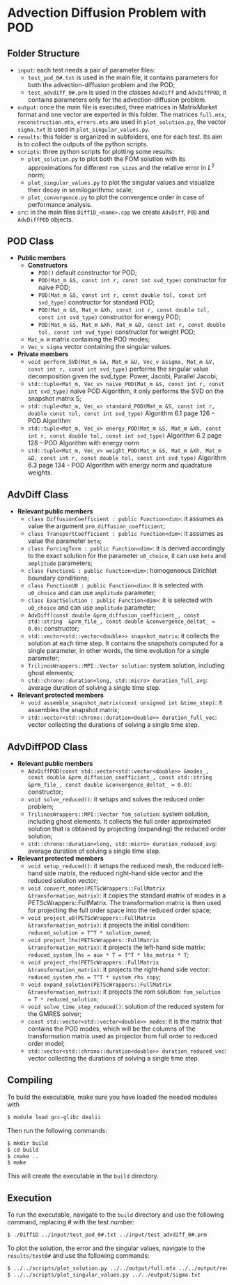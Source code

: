 # Advection Diffusion Problem with POD

## Folder Structure

* `input`: each test needs a pair of parameter files:
  * `test_pod_0#.txt` is used in the main file, it contains parameters for both the advection-diffusion problem and the POD;
  * `test_advdiff_0#.prm` is used in the classes `AdvDiff` and `AdvDiffPOD`, it contains parameters only for the advection-diffusion problem.
* `output`: once the main file is executed, three matrices in MatrixMarket format and one vector are exported in this folder. The matrices `full.mtx`, `reconstruction.mtx`, `errors.mtx` are used in `plot_solution.py`, the vector `sigma.txt` is used in `plot_singular_values.py`.
* `results`: this folder is organized in subfolders, one for each test. Its aim is to collect the outputs of the python scripts.
* `scripts`: three python scripts for plotting some results:
  * `plot_solution.py` to plot both the FOM solution with its approximations for different `rom_sizes` and the relative error in $L^2$ norm;
  * `plot_singular_values.py` to plot the singular values and visualize their decay in semilogarithmic scale;
  * `plot_convergence.py` to plot the convergence order in case of performance analysis.
* `src`: in the main files `Diff1D_<name>.cpp` we create `AdvDiff`, `POD` and `AdvDiffPOD` objects.

## POD Class
* **Public members**
  * **Constructors**
    * `POD()` default constructor for POD;
    * `POD(Mat_m &S, const int r, const int svd_type)` constructor for naive POD;
    * `POD(Mat_m &S, const int r, const double tol, const int svd_type)` constructor for standard POD;
    * `POD(Mat_m &S, Mat_m &Xh, const int r, const double tol, const int svd_type)` constructor for energy POD;
    * `POD(Mat_m &S, Mat_m &Xh, Mat_m &D, const int r, const double tol, const int svd_type)` constructor for weight POD;
  * `Mat_m W` matrix containing the POD modes;
  * `Vec_v sigma` vector containing the singular values.
* **Private members**
  * `void perform_SVD(Mat_m &A, Mat_m &U, Vec_v &sigma, Mat_m &V, const int r, const int svd_type)` performs the singular value decomposition given the svd_type: Power, Jacobi, Parallel Jacobi;
  * `std::tuple<Mat_m, Vec_v> naive_POD(Mat_m &S, const int r, const int svd_type)` naive POD Algorithm, it only performs the SVD on the snapshot matrix S;
  * `std::tuple<Mat_m, Vec_v> standard_POD(Mat_m &S, const int r, double const tol, const int svd_type)` Algorithm 6.1 page 126 – POD Algorithm
  * `std::tuple<Mat_m, Vec_v> energy_POD(Mat_m &S, Mat_m &Xh, const int r, const double tol, const int svd_type)` Algorithm 6.2 page 128 – POD Algorithm with energy norm
  * `std::tuple<Mat_m, Vec_v> weight_POD(Mat_m &S, Mat_m &Xh, Mat_m &D, const int r, const double tol, const int svd_type)` Algorithm 6.3 page 134 – POD Algorithm with energy norm and quadrature weights.

## AdvDiff Class
* **Relevant public members**
  * `class DiffusionCoefficient : public Function<dim>`: it assumes as value the argument `prm_diffusion_coefficient`;
  * `class TransportCoefficient : public Function<dim>`: it assumes as value the parameter `beta`;
  * `class ForcingTerm : public Function<dim>`: it is derived accordingly to the exact solution for the parameter `u0_choice`, it can use `beta` and `amplitude` parameters;
  * `class FunctionG : public Function<dim>`: homogeneous Dirichlet boundary conditions;
  * `class FunctionU0 : public Function<dim>`: it is selected with `u0_choice` and can use `amplitude` parameter;
  * `class ExactSolution : public Function<dim>`: it is selected with `u0_choice` and can use `amplitude` parameter;
  * `AdvDiff(const double &prm_diffusion_coefficient_, const std::string  &prm_file_, const double &convergence_deltat_ = 0.0)`: constructor;
  * `std::vector<std::vector<double>> snapshot_matrix`: it collects the solution at each time step. It contains the snapshots computed for a single parameter, in other words, the time evolution for a single parameter;
  * `TrilinosWrappers::MPI::Vector solution`: system solution, including ghost elements;
  * `std::chrono::duration<long, std::micro> duration_full_avg`: average duration of solving a single time step.
* **Relevant protected members**
  * `void assemble_snapshot_matrix(const unsigned int &time_step)`: it assembles the snapshot matrix;
  * `std::vector<std::chrono::duration<double>> duration_full_vec`: vector collecting the durations of solving a single time step.

## AdvDiffPOD Class
* **Relevant public members**
  * `AdvDiffPOD(const std::vector<std::vector<double>> &modes_, const double &prm_diffusion_coefficient_, const std::string  &prm_file_, const double &convergence_deltat_ = 0.0)`: constructor;
  * `void solve_reduced()`: it setups and solves the reduced order problem;
  * `TrilinosWrappers::MPI::Vector fom_solution`: system solution, including ghost elements. It collects the full order approximated solution that is obtained by projecting (expanding) the reduced order solution;
  * `std::chrono::duration<long, std::micro> duration_reduced_avg`: average duration of solving a single time step.
* **Relevant protected members**
  * `void setup_reduced()`: it setups the reduced mesh, the reduced left-hand side matrix, the reduced right-hand side vector and the reduced solution vector;
  * `void convert_modes(PETScWrappers::FullMatrix &transformation_matrix)`: it copies the standard matrix of modes in a PETScWrappers::FullMatrix. The transformation matrix is then used for projecting the full order space into the reduced order space;
  * `void project_u0(PETScWrappers::FullMatrix &transformation_matrix)`: it projects the initial condition: `reduced_solution = T^T * solution_owned`;
  * `void project_lhs(PETScWrappers::FullMatrix &transformation_matrix)`: it projects the left-hand side matrix: `reduced_system_lhs = aux * T = T^T * lhs_matrix * T`;
  * `void project_rhs(PETScWrappers::FullMatrix &transformation_matrix)`: it projects the right-hand side vector: `reduced_system_rhs = T^T * system_rhs_copy`;
  * `void expand_solution(PETScWrappers::FullMatrix &transformation_matrix)`: it projects the rom solution: `fom_solution = T * reduced_solution`;
  * `void solve_time_step_reduced()`: solution of the reduced system for the GMRES solver;
  * `const std::vector<std::vector<double>> modes`: it is the matrix that contains the POD modes, which will be the columns of the transformation matrix used as projector from full order to reduced order model;
  * `std::vector<std::chrono::duration<double>> duration_reduced_vec`: vector collecting the durations of solving a single time step.

## Compiling
To build the executable, make sure you have loaded the needed modules with
```bash
$ module load gcc-glibc dealii
```
Then run the following commands:
```bash
$ mkdir build
$ cd build
$ cmake ..
$ make
```

This will create the executable in the `build` directory.

## Execution
To run the executable, navigate to the `build` directory and use the following command, replacing # with the test number:

```bash
$ ./Diff1D ../input/test_pod_0#.txt ../input/test_advdiff_0#.prm
```

To plot the solution, the error and the singular values, navigate to the `results/test0#` and use the following commands:

```bash
$ ../../scripts/plot_solution.py ../../output/full.mtx ../../output/reconstruction.mtx ../../output/errors.mtx ../../input/test_pod_0#.txt
$ ../../scripts/plot_singular_values.py ../../output/sigma.txt
```


